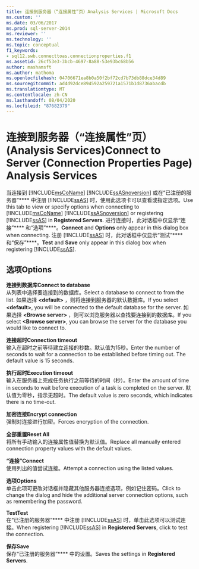 ```yaml
---
title: 连接到服务器（“连接属性”页）Analysis Services | Microsoft Docs
ms.custom: ''
ms.date: 03/06/2017
ms.prod: sql-server-2014
ms.reviewer: ''
ms.technology: ''
ms.topic: conceptual
f1_keywords:
- sql12.swb.connecttoas.connectionproperties.f1
ms.assetid: 26cf53e3-3bcb-4697-8a88-53e93bc68b56
author: mashamsft
ms.author: mathoma
ms.openlocfilehash: 04706671ea8b0a50f2bf72cd7b73db88dce34d89
ms.sourcegitcommit: ad4d92dce894592a259721a1571b1d8736abacdb
ms.translationtype: MT
ms.contentlocale: zh-CN
ms.lasthandoff: 08/04/2020
ms.locfileid: "87682379"
---
```

# <a name="connect-to-server-connection-properties-page-analysis-services"></a><span data-ttu-id="0ba65-102">连接到服务器（“连接属性”页）(Analysis Services)</span><span class="sxs-lookup"><span data-stu-id="0ba65-102">Connect to Server (Connection Properties Page) Analysis Services</span></span>
  <span data-ttu-id="0ba65-103">当连接到 [!INCLUDE[msCoName](../includes/msconame-md.md)] [!INCLUDE[ssASnoversion](../includes/ssasnoversion-md.md)] 或在“已注册的服务器”\*\*\*\* 中注册 [!INCLUDE[ssAS](../includes/ssas-md.md)] 时，使用此选项卡可以查看或指定选项。</span><span class="sxs-lookup"><span data-stu-id="0ba65-103">Use this tab to view or specify options when connecting to [!INCLUDE[msCoName](../includes/msconame-md.md)] [!INCLUDE[ssASnoversion](../includes/ssasnoversion-md.md)] or registering [!INCLUDE[ssAS](../includes/ssas-md.md)] in **Registered Servers**.</span></span> <span data-ttu-id="0ba65-104">进行连接时，此对话框中仅显示“连接”\*\*\*\* 和“选项”\*\*\*\*。</span><span class="sxs-lookup"><span data-stu-id="0ba65-104">**Connect** and **Options** only appear in this dialog box when connecting.</span></span> <span data-ttu-id="0ba65-105">注册 [!INCLUDE[ssAS](../includes/ssas-md.md)] 时，此对话框中仅显示“测试”\*\*\*\* 和“保存”\*\*\*\*。</span><span class="sxs-lookup"><span data-stu-id="0ba65-105">**Test** and **Save** only appear in this dialog box when registering [!INCLUDE[ssAS](../includes/ssas-md.md)].</span></span>  
  
## <a name="options"></a><span data-ttu-id="0ba65-106">选项</span><span class="sxs-lookup"><span data-stu-id="0ba65-106">Options</span></span>  
 <span data-ttu-id="0ba65-107">**连接到数据库**</span><span class="sxs-lookup"><span data-stu-id="0ba65-107">**Connect to database**</span></span>  
 <span data-ttu-id="0ba65-108">从列表中选择要连接到的数据库。</span><span class="sxs-lookup"><span data-stu-id="0ba65-108">Select a database to connect to from the list.</span></span> <span data-ttu-id="0ba65-109">如果选择 **\<default>** ，则将连接到服务器的默认数据库。</span><span class="sxs-lookup"><span data-stu-id="0ba65-109">If you select **\<default>**, you will be connected to the default database for the server.</span></span> <span data-ttu-id="0ba65-110">如果选择 **\<Browse server>** ，则可以浏览服务器以查找要连接到的数据库。</span><span class="sxs-lookup"><span data-stu-id="0ba65-110">If you select **\<Browse server>**, you can browse the server for the database you would like to connect to.</span></span>  
  
 <span data-ttu-id="0ba65-111">**连接超时**</span><span class="sxs-lookup"><span data-stu-id="0ba65-111">**Connection timeout**</span></span>  
 <span data-ttu-id="0ba65-112">输入在超时之前等待建立连接的秒数。默认值为15秒。</span><span class="sxs-lookup"><span data-stu-id="0ba65-112">Enter the number of seconds to wait for a connection to be established before timing out. The default value is 15 seconds.</span></span>  
  
 <span data-ttu-id="0ba65-113">**执行超时**</span><span class="sxs-lookup"><span data-stu-id="0ba65-113">**Execution timeout**</span></span>  
 <span data-ttu-id="0ba65-114">输入在服务器上完成任务执行之前等待的时间（秒）。</span><span class="sxs-lookup"><span data-stu-id="0ba65-114">Enter the amount of time in seconds to wait before execution of a task is completed on the server.</span></span> <span data-ttu-id="0ba65-115">默认值为零秒，指示无超时。</span><span class="sxs-lookup"><span data-stu-id="0ba65-115">The default value is zero seconds, which indicates there is no time-out.</span></span>  
  
 <span data-ttu-id="0ba65-116">**加密连接**</span><span class="sxs-lookup"><span data-stu-id="0ba65-116">**Encrypt connection**</span></span>  
 <span data-ttu-id="0ba65-117">强制对连接进行加密。</span><span class="sxs-lookup"><span data-stu-id="0ba65-117">Forces encryption of the connection.</span></span>  
  
 <span data-ttu-id="0ba65-118">**全部重置**</span><span class="sxs-lookup"><span data-stu-id="0ba65-118">**Reset All**</span></span>  
 <span data-ttu-id="0ba65-119">将所有手动输入的连接属性值替换为默认值。</span><span class="sxs-lookup"><span data-stu-id="0ba65-119">Replace all manually entered connection property values with the default values.</span></span>  
  
 <span data-ttu-id="0ba65-120">**“连接”**</span><span class="sxs-lookup"><span data-stu-id="0ba65-120">**Connect**</span></span>  
 <span data-ttu-id="0ba65-121">使用列出的值尝试连接。</span><span class="sxs-lookup"><span data-stu-id="0ba65-121">Attempt a connection using the listed values.</span></span>  
  
 <span data-ttu-id="0ba65-122">**选项**</span><span class="sxs-lookup"><span data-stu-id="0ba65-122">**Options**</span></span>  
 <span data-ttu-id="0ba65-123">单击此项可更改对话框并隐藏其他服务器连接选项，例如记住密码。</span><span class="sxs-lookup"><span data-stu-id="0ba65-123">Click to change the dialog and hide the additional server connection options, such as remembering the password.</span></span>  
  
 <span data-ttu-id="0ba65-124">**Test**</span><span class="sxs-lookup"><span data-stu-id="0ba65-124">**Test**</span></span>  
 <span data-ttu-id="0ba65-125">在“已注册的服务器”\*\*\*\* 中注册 [!INCLUDE[ssAS](../includes/ssas-md.md)] 时，单击此选项可以测试连接。</span><span class="sxs-lookup"><span data-stu-id="0ba65-125">When registering [!INCLUDE[ssAS](../includes/ssas-md.md)] in **Registered Servers**, click to test the connection.</span></span>  
  
 <span data-ttu-id="0ba65-126">**保存**</span><span class="sxs-lookup"><span data-stu-id="0ba65-126">**Save**</span></span>  
 <span data-ttu-id="0ba65-127">保存“已注册的服务器”\*\*\*\* 中的设置。</span><span class="sxs-lookup"><span data-stu-id="0ba65-127">Saves the settings in **Registered Servers**.</span></span>  
  
  
